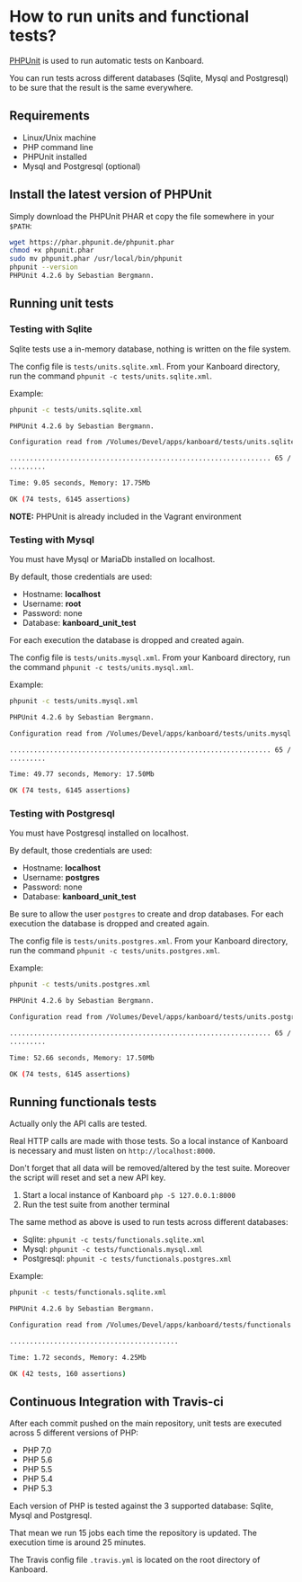 How to run units and functional tests?
======================================

[PHPUnit](https://phpunit.de/) is used to run automatic tests on Kanboard.

You can run tests across different databases (Sqlite, Mysql and Postgresql) to be sure that the result is the same everywhere.

Requirements
------------

- Linux/Unix machine
- PHP command line
- PHPUnit installed
- Mysql and Postgresql (optional)

Install the latest version of PHPUnit
-------------------------------------

Simply download the PHPUnit PHAR et copy the file somewhere in your `$PATH`:

```bash
wget https://phar.phpunit.de/phpunit.phar
chmod +x phpunit.phar
sudo mv phpunit.phar /usr/local/bin/phpunit
phpunit --version
PHPUnit 4.2.6 by Sebastian Bergmann.
```

Running unit tests
------------------

### Testing with Sqlite

Sqlite tests use a in-memory database, nothing is written on the file system.

The config file is `tests/units.sqlite.xml`.
From your Kanboard directory, run the command `phpunit -c tests/units.sqlite.xml`.

Example:

```bash
phpunit -c tests/units.sqlite.xml

PHPUnit 4.2.6 by Sebastian Bergmann.

Configuration read from /Volumes/Devel/apps/kanboard/tests/units.sqlite.xml

................................................................. 65 / 74 ( 87%)
.........

Time: 9.05 seconds, Memory: 17.75Mb

OK (74 tests, 6145 assertions)
```

**NOTE:** PHPUnit is already included in the Vagrant environment

### Testing with Mysql

You must have Mysql or MariaDb installed on localhost.

By default, those credentials are used:

- Hostname: **localhost**
- Username: **root**
- Password: none
- Database: **kanboard_unit_test**

For each execution the database is dropped and created again.

The config file is `tests/units.mysql.xml`.
From your Kanboard directory, run the command `phpunit -c tests/units.mysql.xml`.

Example:

```bash
phpunit -c tests/units.mysql.xml

PHPUnit 4.2.6 by Sebastian Bergmann.

Configuration read from /Volumes/Devel/apps/kanboard/tests/units.mysql.xml

................................................................. 65 / 74 ( 87%)
.........

Time: 49.77 seconds, Memory: 17.50Mb

OK (74 tests, 6145 assertions)
```

### Testing with Postgresql

You must have Postgresql installed on localhost.

By default, those credentials are used:

- Hostname: **localhost**
- Username: **postgres**
- Password: none
- Database: **kanboard_unit_test**

Be sure to allow the user `postgres` to create and drop databases.
For each execution the database is dropped and created again.

The config file is `tests/units.postgres.xml`.
From your Kanboard directory, run the command `phpunit -c tests/units.postgres.xml`.

Example:

```bash
phpunit -c tests/units.postgres.xml

PHPUnit 4.2.6 by Sebastian Bergmann.

Configuration read from /Volumes/Devel/apps/kanboard/tests/units.postgres.xml

................................................................. 65 / 74 ( 87%)
.........

Time: 52.66 seconds, Memory: 17.50Mb

OK (74 tests, 6145 assertions)
```

Running functionals tests
-------------------------

Actually only the API calls are tested.

Real HTTP calls are made with those tests.
So a local instance of Kanboard is necessary and must listen on `http://localhost:8000`.

Don't forget that all data will be removed/altered by the test suite.
Moreover the script will reset and set a new API key.

1. Start a local instance of Kanboard `php -S 127.0.0.1:8000`
2. Run the test suite from another terminal

The same method as above is used to run tests across different databases:

- Sqlite: `phpunit -c tests/functionals.sqlite.xml`
- Mysql: `phpunit -c tests/functionals.mysql.xml`
- Postgresql: `phpunit -c tests/functionals.postgres.xml`

Example:

```bash
phpunit -c tests/functionals.sqlite.xml

PHPUnit 4.2.6 by Sebastian Bergmann.

Configuration read from /Volumes/Devel/apps/kanboard/tests/functionals.sqlite.xml

..........................................

Time: 1.72 seconds, Memory: 4.25Mb

OK (42 tests, 160 assertions)
```

Continuous Integration with Travis-ci
-------------------------------------

After each commit pushed on the main repository, unit tests are executed across 5 different versions of PHP:

- PHP 7.0
- PHP 5.6
- PHP 5.5
- PHP 5.4
- PHP 5.3

Each version of PHP is tested against the 3 supported database: Sqlite, Mysql and Postgresql.

That mean we run 15 jobs each time the repository is updated. The execution time is around 25 minutes.

The Travis config file `.travis.yml` is located on the root directory of Kanboard.
